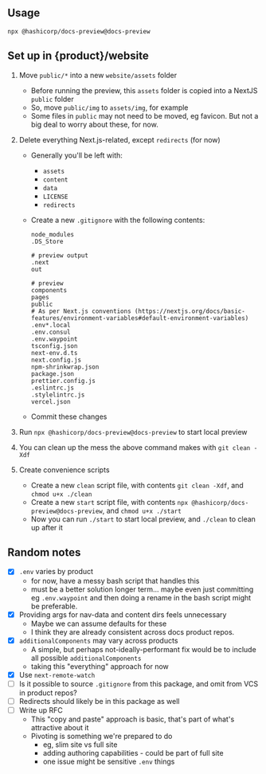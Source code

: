 ## Usage

```
npx @hashicorp/docs-preview@docs-preview
```

## Set up in {product}/website

1. Move `public/*` into a new `website/assets` folder
   - Before running the preview, this `assets` folder is copied into a NextJS `public` folder
   - So, move `public/img` to `assets/img`, for example
   - Some files in `public` may not need to be moved, eg favicon. But not a big deal to worry about these, for now.
2. Delete everything Next.js-related, except `redirects` (for now)

   - Generally you'll be left with:

     - `assets`
     - `content`
     - `data`
     - `LICENSE`
     - `redirects`

   - Create a new `.gitignore` with the following contents:

     ```
     node_modules
     .DS_Store

     # preview output
     .next
     out

     # preview
     components
     pages
     public
     # As per Next.js conventions (https://nextjs.org/docs/basic-features/environment-variables#default-environment-variables)
     .env*.local
     .env.consul
     .env.waypoint
     tsconfig.json
     next-env.d.ts
     next.config.js
     npm-shrinkwrap.json
     package.json
     prettier.config.js
     .eslintrc.js
     .stylelintrc.js
     vercel.json
     ```

   - Commit these changes

3. Run `npx @hashicorp/docs-preview@docs-preview` to start local preview
4. You can clean up the mess the above command makes with `git clean -Xdf`
5. Create convenience scripts
   - Create a new `clean` script file, with contents `git clean -Xdf`, and `chmod u+x ./clean`
   - Create a new `start` script file, with contents `npx @hashicorp/docs-preview@docs-preview`, and `chmod u+x ./start`
   - Now you can run `./start` to start local preview, and `./clean` to clean up after it

## Random notes

- [x] `.env` varies by product
  - for now, have a messy bash script that handles this
  - must be a better solution longer term... maybe even just committing eg `.env.waypoint` and then doing a rename in the bash script might be preferable.
- [x] Providing args for nav-data and content dirs feels unnecessary
  - Maybe we can assume defaults for these
  - I think they are already consistent across docs product repos.
- [x] `additionalComponents` may vary across products
  - A simple, but perhaps not-ideally-performant fix would be to include all possible `additionalComponents`
  - taking this "everything" approach for now
- [x] Use `next-remote-watch`
- [ ] Is it possible to source `.gitignore` from this package, and omit from VCS in product repos?
- [ ] Redirects should likely be in this package as well
- [ ] Write up RFC
  - This "copy and paste" approach is basic, that's part of what's attractive about it
  - Pivoting is something we're prepared to do
    - eg, slim site vs full site
    - adding authoring capabilities - could be part of full site
    - one issue might be sensitive `.env` things
